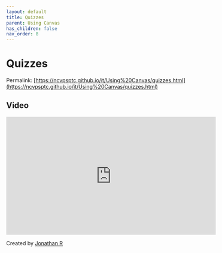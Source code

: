 ```yaml
---
layout: default
title: Quizzes
parent: Using Canvas
has_children: false
nav_order: 8
---
```

# Quizzes

Permalink: [https://ncvpsptc.github.io/it/Using%20Canvas/quizzes.html](https://ncvpsptc.github.io/it/Using%20Canvas/quizzes.html)

## Video

<iframe width="560"  height="315"  src="https://ncvps.yuja.com/V/Video?v=5080063&node=17659532&a=1063081225&preload=false" frameborder="0" webkitallowfullscreen mozallowfullscreen allowfullscreen loading="lazy"></iframe>

Created by [Jonathan R](/it/about)